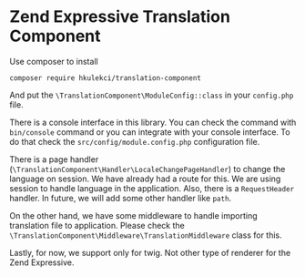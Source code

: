 # Zend Expressive Translation Component

Use composer to install

```
composer require hkulekci/translation-component
```

And put the `\TranslationComponent\ModuleConfig::class` in your `config.php` file.

There is a console interface in this library. You can check the command with `bin/console` command or you can integrate with your console interface. To do that check the `src/config/module.config.php` configuration file.

There is a page handler (`\TranslationComponent\Handler\LocaleChangePageHandler`) to change the language on session. We have already had a route for this. We are using session to handle language in the application. Also, there is a `RequestHeader` handler. In future, we will add some other handler like `path`.

On the other hand, we have some middleware to handle importing translation file to application. Please check the `\TranslationComponent\Middleware\TranslationMiddleware` class for this.

Lastly, for now, we support only for twig. Not other type of renderer for the Zend Expressive.
